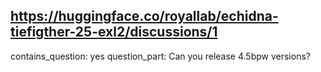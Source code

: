 ## https://huggingface.co/royallab/echidna-tiefigther-25-exl2/discussions/1

contains_question: yes
question_part: Can you release 4.5bpw versions?
